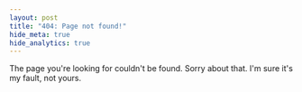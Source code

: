 ```yaml
---
layout: post
title: "404: Page not found!"
hide_meta: true
hide_analytics: true
---
```

The page you're looking for couldn't be found.  Sorry about that.  I'm sure it's my fault, not yours.
